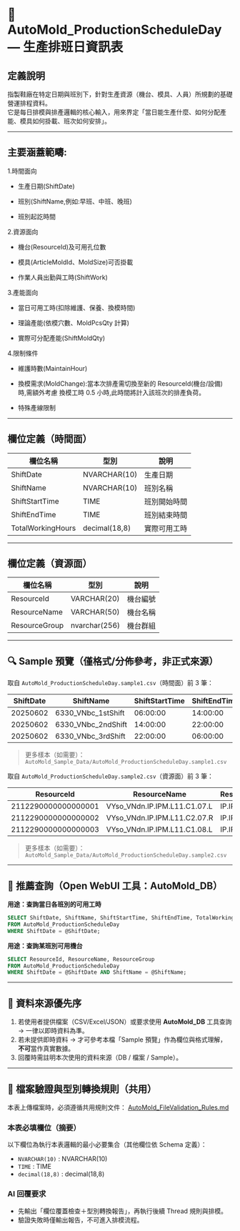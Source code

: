 # 📑 AutoMold_ProductionScheduleDay — 生產排班日資訊表

## 定義說明
指製鞋廠在特定日期與班別下，針對生產資源（機台、模具、人員）所規劃的基礎營運排程資料。  
它是每日排模與排產邏輯的核心輸入，用來界定「當日能生產什麼、如何分配產能、模具如何掛載、班次如何安排」。

---

## 主要涵蓋範疇:

1.時間面向
- 生產日期(ShiftDate)

- 班別(ShiftName,例如:早班、中班、晚班)

- 班別起訖時間

2.資源面向

- 機台(ResourceId)及可用孔位數

- 模具(ArticleMoldId、MoldSize)可否掛載

- 作業人員出勤與工時(ShiftWork)

3.產能面向

- 當日可用工時(扣除維護、保養、換模時間)

- 理論產能(依模穴數、MoldPcsQty 計算)

- 實際可分配產能(ShiftMoldQty)

4.限制條件

- 維護時數(MaintainHour)

- 換模需求(MoldChange):當本次排產需切換至新的 ResourceId(機台/設備) 時,需額外考慮 換模工時 0.5 小時,此時間將計入該班次的排產負荷。

- 特殊產線限制

---

## 欄位定義（時間面）
| 欄位名稱        | 型別           | 說明             |
| --------------- | -------------- | ---------------- |
| ShiftDate       | NVARCHAR(10)   | 生產日期          |
| ShiftName       | NVARCHAR(10)   | 班別名稱          |
| ShiftStartTime  | TIME           | 班別開始時間      |
| ShiftEndTime    | TIME           | 班別結束時間      |
| TotalWorkingHours | decimal(18,8)| 實際可用工時      |

---

## 欄位定義（資源面）
| 欄位名稱        | 型別           | 說明             |
| --------------- | -------------- | ---------------- |
| ResourceId      | VARCHAR(20)    | 機台編號          |
| ResourceName    | VARCHAR(50)    | 機台名稱          |
| ResourceGroup   | nvarchar(256)  | 機台群組          |

---

## 🔍 Sample 預覽（僅格式/分佈參考，非正式來源）
取自 `AutoMold_ProductionScheduleDay.sample1.csv`（時間面）前 3 筆：

| ShiftDate | ShiftName        | ShiftStartTime | ShiftEndTime | TotalWorkingHours |
|-----------|------------------|----------------|--------------|-------------------|
| 20250602  | 6330_VNbc_1stShift | 06:00:00       | 14:00:00     | 8.0               |
| 20250602  | 6330_VNbc_2ndShift | 14:00:00       | 22:00:00     | 8.0               |
| 20250602  | 6330_VNbc_3rdShift | 22:00:00       | 06:00:00     | 8.0               |
> 更多樣本（如需要）：`AutoMold_Sample_Data/AutoMold_ProductionScheduleDay.sample1.csv`

取自 `AutoMold_ProductionScheduleDay.sample2.csv`（資源面）前 3 筆：

| ResourceId        | ResourceName                 | ResourceGroup |
|-------------------|-----------------------------|---------------|
| 2112290000000000001 | VYso_VNdn.IP.IPM.L11.C1.07.L | IP.IPM.L11    |
| 2112290000000000002 | VYso_VNdn.IP.IPM.L11.C2.07.R | IP.IPM.L11    |
| 2112290000000000003 | VYso_VNdn.IP.IPM.L11.C1.08.L | IP.IPM.L11    |
> 更多樣本（如需要）：`AutoMold_Sample_Data/AutoMold_ProductionScheduleDay.sample2.csv`
---

## 🧪 推薦查詢（Open WebUI 工具：AutoMold_DB）
**用途：查詢當日各班別的可用工時**
```sql
SELECT ShiftDate, ShiftName, ShiftStartTime, ShiftEndTime, TotalWorkingHours
FROM AutoMold_ProductionScheduleDay
WHERE ShiftDate = @ShiftDate;
```

**用途：查詢某班別可用機台**
```sql
SELECT ResourceId, ResourceName, ResourceGroup
FROM AutoMold_ProductionScheduleDay
WHERE ShiftDate = @ShiftDate AND ShiftName = @ShiftName;
```

---

## 📣 資料來源優先序
1) 若使用者提供檔案（CSV/Excel/JSON）或要求使用 **AutoMold_DB** 工具查詢 → 一律以即時資料為準。  
2) 若未提供即時資料 → 才可參考本檔「Sample 預覽」作為欄位與格式理解，**不可**當作真實數據。  
3) 回覆時需註明本次使用的資料來源（DB / 檔案 / Sample）。

---

## 📌 檔案驗證與型別轉換規則（共用）
本表上傳檔案時，必須遵循共用規則文件：
[AutoMold_FileValidation_Rules.md](./AutoMold_FileValidation_Rules.md)

### 本表必填欄位（摘要）
以下欄位為執行本表邏輯的最小必要集合（其他欄位依 Schema 定義）：
- `NVARCHAR(10)` : NVARCHAR(10)
- `TIME` : TIME
- `decimal(18,8)` : decimal(18,8)

### AI 回覆要求
- 先輸出「欄位覆蓋檢查＋型別轉換報告」，再執行後續 Thread 規則與排模。
- 驗證失敗時僅輸出報告，不可進入排模流程。
